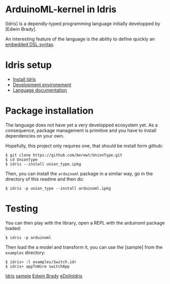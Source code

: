 # ArduinoML-kernel in Idris

[Idris] is a dependly-typed programming language
initially developped by [Edwin Brady].

An interesting feature of the language is the ability to define
quickly an [embedded DSL syntax](eDslInIdris).

# Idris setup

- [Install Idris](https://www.idris-lang.org/download/)
- [Development environement](https://github.com/idris-lang/Idris-dev/wiki/Editors)
- [Language documentation](http://docs.idris-lang.org/en/latest/tutorial/index.html)

# Package installation

The language does not have yet a very developped ecosystem yet.
As a consequence, package management is primitive and you have
to install dependencies on your own.

Hopefully, this project only requires one, that should be install form github:

```
$ git clone https://github.com/berewt/UnionType.git
$ cd UnionType
$ idris --install union_type.ipkg
```

Then, you can install the `arduinoml` package in a similar way,
go in the directory of this readme and then do:

```
$ idris -p union_type --install arduinoml.ipkg
```

# Testing

You can then play with the library, open a REPL with the arduinoml package loaded:

```
$ idris -p arduinoml
```

Then load the a model and transform it, you can use the [sample] from the `examples` directory:

```
$ idris> :l examples/Switch.idr
$ idris> appToWire switchApp
```



[Idris](https://www.idris-lang.org)
[sample](./examples/Switch.idr)
[Edwin Brady](https://github.com/edwinb)
[eDslInIdris](http://docs.idris-lang.org/en/latest/tutorial/syntax.html)

